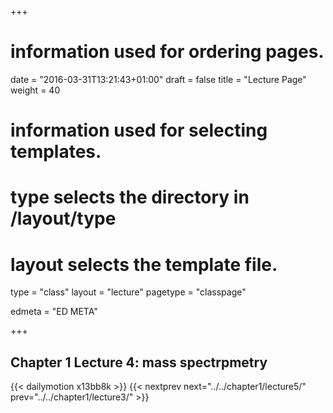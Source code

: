 +++
# information used for ordering pages.
date = "2016-03-31T13:21:43+01:00"
draft = false
title = "Lecture Page"
weight = 40

# information used for selecting templates.
# type selects the directory in /layout/type
# layout selects the template file.

type   = "class"
layout = "lecture"
pagetype = "classpage"





edmeta = "ED META"

+++
## Chapter 1 Lecture 4: mass spectrpmetry
{{< dailymotion x13bb8k >}}
{{< nextprev next="../../chapter1/lecture5/"     prev="../../chapter1/lecture3/"  >}}

